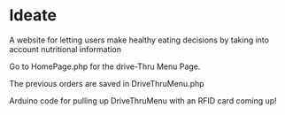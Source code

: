 Ideate
======

A website for letting users make healthy eating decisions by taking into account nutritional information

Go to HomePage.php for the drive-Thru Menu Page.

The previous orders are saved in DriveThruMenu.php

Arduino code for pulling up DriveThruMenu with an RFID card coming up!
